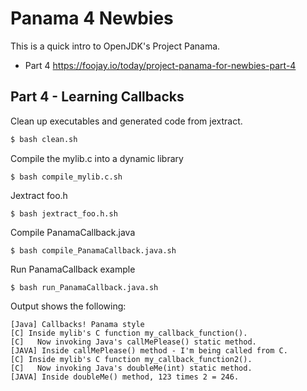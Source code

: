 # Panama 4 Newbies
This is a quick intro to OpenJDK's Project Panama.
- Part 4  https://foojay.io/today/project-panama-for-newbies-part-4

## Part 4 - Learning Callbacks
Clean up executables and generated code from jextract.
```bash
$ bash clean.sh
```

Compile the mylib.c into a dynamic library
```shell
$ bash compile_mylib.c.sh
```
Jextract foo.h 
```shell
$ bash jextract_foo.h.sh
```
Compile PanamaCallback.java 
```shell
$ bash compile_PanamaCallback.java.sh
```

Run PanamaCallback example
```shell
$ bash run_PanamaCallback.java.sh
```
Output shows the following:

```text
[Java] Callbacks! Panama style
[C] Inside mylib's C function my_callback_function().
[C]   Now invoking Java's callMePlease() static method.
[JAVA] Inside callMePlease() method - I'm being called from C.
[C] Inside mylib's C function my_callback_function2().
[C]   Now invoking Java's doubleMe(int) static method.
[JAVA] Inside doubleMe() method, 123 times 2 = 246.
```